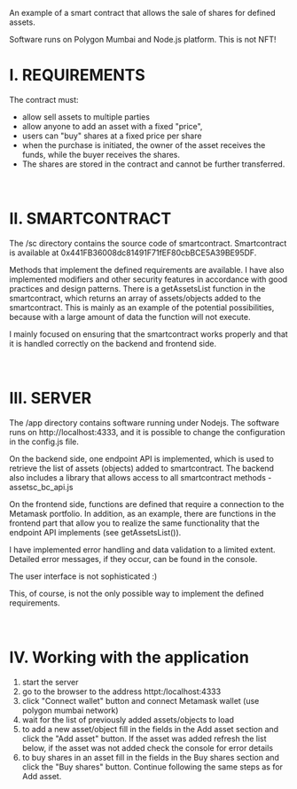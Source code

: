 An example of a smart contract that allows the sale of shares for defined assets.

Software runs on Polygon Mumbai and Node.js platform. This is not NFT!

# I. REQUIREMENTS

The contract must:

- allow sell assets to multiple parties
- allow anyone to add an asset with a fixed "price",
- users can "buy" shares at a fixed price per share
- when the purchase is initiated, the owner of the asset receives the funds, while the buyer receives the shares.
- The shares are stored in the contract and cannot be further transferred.

# <br>II. SMARTCONTRACT

The /sc directory contains the source code of smartcontract.
Smartcontract is available at 0x441FB36008dc81491F71fEF80cbBCE5A39BE95DF.

Methods that implement the defined requirements are available. I have also implemented modifiers and other security features in accordance with good practices and design patterns. There is a getAssetsList function in the smartcontract, which returns an array of assets/objects added to the smartcontract. This is mainly as an example of the potential possibilities, because with a large amount of data the function will not execute.

I mainly focused on ensuring that the smartcontract works properly and that it is handled correctly on the backend and frontend side.

# <br>III. SERVER

The /app directory contains software running under Nodejs.
The software runs on http://localhost:4333, and it is possible to change the configuration in the config.js file.

On the backend side, one endpoint API is implemented, which is used to retrieve the list of assets (objects) added to smartcontract. The backend also includes a library that allows access to all smartcontract methods - assetsc_bc_api.js

On the frontend side, functions are defined that require a connection to the Metamask portfolio. In addition, as an example, there are functions in the frontend part that allow you to realize the same functionality that the endpoint API implements (see getAssetsList()).

I have implemented error handling and data validation to a limited extent. Detailed error messages, if they occur, can be found in the console.

The user interface is not sophisticated :)

This, of course, is not the only possible way to implement the defined requirements.

# <br>IV. Working with the application

1. start the server
2. go to the browser to the address httpt:/localhost:4333
3. click "Connect wallet" button and connect Metamask wallet (use polygon mumbai network)
4. wait for the list of previously added assets/objects to load
5. to add a new asset/object fill in the fields in the Add asset section and click the "Add asset" button. If the asset was added refresh the list below, if the asset was not added check the console for error details
6. to buy shares in an asset fill in the fields in the Buy shares section and click the "Buy shares" button. Continue following the same steps as for Add asset.
